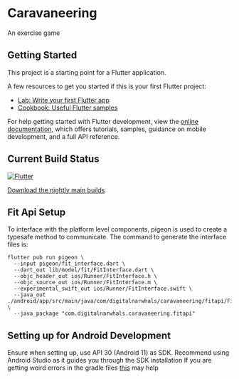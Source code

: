 # Caravaneering

An exercise game

## Getting Started

This project is a starting point for a Flutter application.

A few resources to get you started if this is your first Flutter project:

- [Lab: Write your first Flutter app](https://docs.flutter.dev/get-started/codelab)
- [Cookbook: Useful Flutter samples](https://docs.flutter.dev/cookbook)

For help getting started with Flutter development, view the
[online documentation](https://docs.flutter.dev/), which offers tutorials,
samples, guidance on mobile development, and a full API reference.

## Current Build Status
[![Flutter](https://github.com/implex001/DECO3801Narhwals/actions/workflows/dart.yml/badge.svg)](https://github.com/implex001/DECO3801Narhwals/actions/workflows/dart.yml)

[Download the nightly main builds](https://github.com/implex001/DECO3801Narhwals/actions/workflows/dart.yml)

## Fit Api Setup
To interface with the platform level components, pigeon is used to create a typesafe method to 
communicate. The command to generate the interface files is:
```shell
flutter pub run pigeon \
  --input pigeon/fit_interface.dart \
  --dart_out lib/model/fit/FitInterface.dart \ 
  --objc_header_out ios/Runner/FitInterface.h \
  --objc_source_out ios/Runner/FitInterface.m \
  --experimental_swift_out ios/Runner/FitInterface.swift \
  --java_out ./android/app/src/main/java/com/digitalnarwhals/caravaneering/fitapi/FitInterface.java \
  --java_package "com.digitalnarwhals.caravaneering.fitapi"
```

## Setting up for Android Development
Ensure when setting up, use API 30 (Android 11) as SDK. Recommend using Android 
Studio as it guides you through the SDK installation
If you are getting weird errors in the gradle files [this](https://stackoverflow.com/questions/56938436/first-flutter-app-error-cannot-resolve-symbol-properties)
may help

